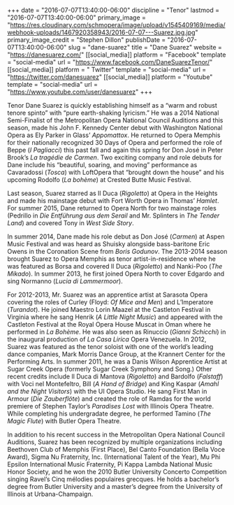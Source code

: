 +++
date = "2016-07-07T13:40:00-06:00"
discipline = "Tenor"
lastmod = "2016-07-07T13:40:00-06:00"
primary_image = "https://res.cloudinary.com/schmopera/image/upload/v1545409169/media/webhook-uploads/1467920358943/2016-07-07---Suarez.jpg.jpg"
primary_image_credit = "Stephen Dillon"
publishDate = "2016-07-07T13:40:00-06:00"
slug = "dane-suarez"
title = "Dane Suarez"
website = "https://danesuarez.com/"
[[social_media]]
platform = "Facebook"
template = "social-media"
url = "https://www.facebook.com/DaneSuarezTenor/"
[[social_media]]
platform = " Twitter"
template = "social-media"
url = "https://twitter.com/danesuarez"
[[social_media]]
platform = "Youtube"
template = "social-media"
url = "https://www.youtube.com/user/danesuarez"
+++

Tenor Dane Suarez is quickly establishing himself as a “warm and robust tenore spinto” with “pure earth-shaking lyricism.” He was a 2014 National Semi-Finalist of the Metropolitan Opera National Council Auditions and this season, made his John F. Kennedy Center debut with Washington National Opera as Ely Parker in Glass’ *Appomattox*. He returned to Opera Memphis for their nationally recognized 30 Days of Opera and performed the role of Beppe (*I Pagliacci*) this past fall and again this spring for Don José in Peter Brook’s *La tragédie de Carmen*. Two exciting company and role debuts for Dane include his “beautiful, soaring, and moving” performance as Cavaradossi (*Tosca*) with LoftOpera that “brought down the house” and his upcoming Rodolfo (*La bohème*) at Crested Butte Music Festival.

Last season, Suarez starred as Il Duca (*Rigoletto*) at Opera in the Heights and made his mainstage debut with Fort Worth Opera in Thomas’ *Hamlet*. For summer 2015, Dane returned to Opera North for two mainstage roles (Pedrillo in *Die Entführung aus dem Serail* and Mr. Splinters in *The Tender Land*) and covered Tony in *West Side Story*.

In summer 2014, Dane made his role debut as Don José (*Carmen*) at Aspen Music Festival and was heard as Shuisky alongside bass-baritone Eric Owens in the Coronation Scene from *Boris Godunov*. The 2013-2014 season brought Suarez to Opera Memphis as tenor artist-in-residence where he was featured as Borsa and covered Il Duca (*Rigoletto*) and Nanki-Poo (*The Mikado*). In summer 2013, he first joined Opera North to cover Edgardo and sing Normanno (*Lucia di Lammermoor*).

For 2012-2013, Mr. Suarez was an apprentice artist at Sarasota Opera covering the roles of Curley (Floyd: *Of Mice and Men*) and L’Imperatore (*Turandot*). He joined Maestro Lorin Maazel at the Castleton Festival in Virginia where he sang Henrik (*A Little Night Music*) and appeared with the Castleton Festival at the Royal Opera House Muscat in Oman where he performed in *La Bohème*. He was also seen as Rinuccio (*Gianni Schicchi*) in the inaugural production of *La Casa Lirica* Opera Venezuela. In 2012, Suarez was featured as the tenor soloist with one of the world’s leading dance companies, Mark Morris Dance Group, at the Krannert Center for the Performing Arts. In summer 2011, he was a Danis Wilson Apprentice Artist at Sugar Creek Opera (formerly Sugar Creek Symphony and Song.) Other recent credits include Il Duca di Mantova (*Rigoletto*) and Bardolfo (*Falstaff*) with Voci nel Montefeltro, Bill (*A Hand of Bridge*) and King Kaspar (*Amahl and the Night Visitors*) with the UI Opera Studio. He sang First Man in Armour (*Die Zauberflöte*) and created the role of Ramdas for the world premiere of Stephen Taylor’s *Paradises Lost* with Illinois Opera Theatre. While completing his undergradate degree, he performed Tamino (*The Magic Flute*) with Butler Opera Theatre.

In addition to his recent success in the Metropolitan Opera National Council Auditions, Suarez has been recognized by multiple organizations including Beethoven Club of Memphis (First Place), Bel Canto Foundation (Bella Voce Award), Sigma Nu Fraternity, Inc. (International Talent of the Year), Mu Phi Epsilon International Music Fraternity, Pi Kappa Lambda National Music Honor Society, and he won the 2010 Butler University Concerto Competition singing Ravel’s Cinq mélodies populaires grecques. He holds a bachelor’s degree from Butler University and a master’s degree from the University of Illinois at Urbana-Champaign.
